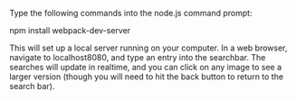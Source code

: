 Type the following commands into the node.js command prompt:

npm install
webpack-dev-server

This will set up a local server running on your computer. In a web browser, navigate to localhost8080, and type an entry into the searchbar. The searches will update in realtime, and you can click on any image to see a larger version (though you will need to hit the back button to return to the search bar). 